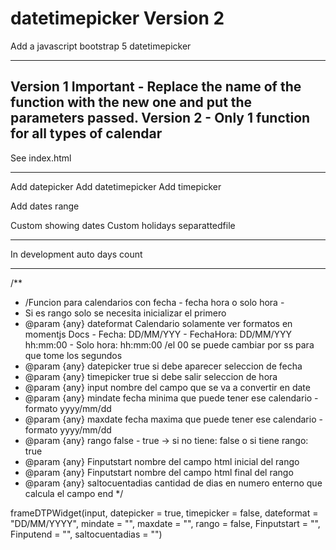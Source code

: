 # datetimepicker Version 2
Add a javascript bootstrap 5 datetimepicker

---------------------------
Version 1 Important - Replace the name of the function with the new one and put the parameters passed. 
Version 2 - Only 1 function for all types of calendar
---------------------------
See index.html

---------------------------
Add datepicker
Add datetimepicker
Add timepicker

Add dates range

Custom showing dates
Custom holidays separattedfile

---------------------------
In development auto days count



---------------------------
/**
 * /Funcion para calendarios con fecha - fecha hora o solo hora - 
 * Si es rango solo se necesita inicializar el primero
 * @param {any} dateformat Calendario solamente ver formatos en momentjs Docs - Fecha: DD/MM/YYY - FechaHora: DD/MM/YYY hh:mm:00 - Solo hora: hh:mm:00 /el 00 se puede cambiar por ss para que tome los segundos
 * @param {any} datepicker true si debe aparecer seleccion de fecha
 * @param {any} timepicker true si debe salir seleccion de hora
 * @param {any} input nombre del campo que se va a convertir en date
 * @param {any} mindate fecha minima que puede tener ese calendario - formato yyyy/mm/dd
 * @param {any} maxdate  fecha maxima que puede tener ese calendario - formato yyyy/mm/dd
 * @param {any} rango  false - true -> si no tiene: false o si tiene rango: true
 * @param {any} Finputstart  nombre del campo html inicial del rango
 * @param {any} Finputstart  nombre del campo html final del rango
 * @param {any} saltocuentadias  cantidad de dias en numero enterno que calcula el campo end
 */


frameDTPWidget(input, datepicker = true, timepicker = false, dateformat = "DD/MM/YYYY", mindate = "", maxdate = "", rango = false, Finputstart = "", Finputend = "", saltocuentadias = "")
